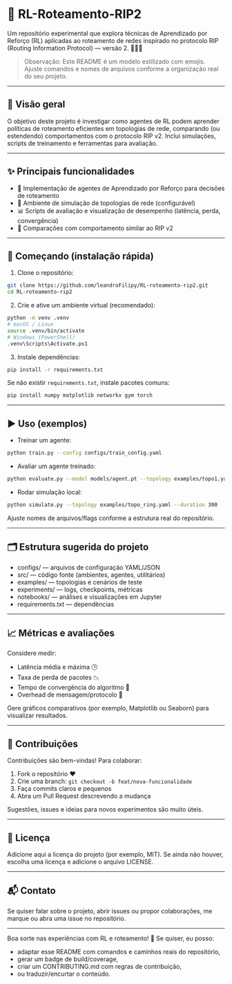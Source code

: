 # 🚦 RL-Roteamento-RIP2

Um repositório experimental que explora técnicas de Aprendizado por Reforço (RL) aplicadas ao roteamento de redes inspirado no protocolo RIP (Routing Information Protocol) — versão 2. 🎯🤖🌐

> Observação: Este README é um modelo estilizado com emojis. Ajuste comandos e nomes de arquivos conforme a organização real do seu projeto.

---

## 📌 Visão geral
O objetivo deste projeto é investigar como agentes de RL podem aprender políticas de roteamento eficientes em topologias de rede, comparando (ou estendendo) comportamentos com o protocolo RIP v2. Inclui simulações, scripts de treinamento e ferramentas para avaliação.

---

## ✨ Principais funcionalidades
- 🧠 Implementação de agentes de Aprendizado por Reforço para decisões de roteamento
- 🧪 Ambiente de simulação de topologias de rede (configurável)
- 📊 Scripts de avaliação e visualização de desempenho (latência, perda, convergência)
- 🔁 Comparações com comportamento similar ao RIP v2

---

## 🚀 Começando (instalação rápida)
1. Clone o repositório:
```bash
git clone https://github.com/leandroFilipy/RL-roteamento-rip2.git
cd RL-roteamento-rip2
```

2. Crie e ative um ambiente virtual (recomendado):
```bash
python -m venv .venv
# macOS / Linux
source .venv/bin/activate
# Windows (PowerShell)
.venv\Scripts\Activate.ps1
```

3. Instale dependências:
```bash
pip install -r requirements.txt
```
Se não existir `requirements.txt`, instale pacotes comuns:
```bash
pip install numpy matplotlib networkx gym torch
```

---

## ▶️ Uso (exemplos)
- Treinar um agente:
```bash
python train.py --config configs/train_config.yaml
```

- Avaliar um agente treinado:
```bash
python evaluate.py --model models/agent.pt --topology examples/topo1.yaml
```

- Rodar simulação local:
```bash
python simulate.py --topology examples/topo_ring.yaml --duration 300
```

Ajuste nomes de arquivos/flags conforme a estrutura real do repositório.

---

## 🗂️ Estrutura sugerida do projeto
- configs/ — arquivos de configuração YAML/JSON
- src/ — código fonte (ambientes, agentes, utilitários)
- examples/ — topologias e cenários de teste
- experiments/ — logs, checkpoints, métricas
- notebooks/ — análises e visualizações em Jupyter
- requirements.txt — dependências

---

## 📈 Métricas e avaliações
Considere medir:
- Latência média e máxima 🕒
- Taxa de perda de pacotes 📉
- Tempo de convergência do algoritmo 🔁
- Overhead de mensagem/protocolo 📡

Gere gráficos comparativos (por exemplo, Matplotlib ou Seaborn) para visualizar resultados.

---

## 🤝 Contribuições
Contribuições são bem-vindas! Para colaborar:
1. Fork o repositório ❤️
2. Crie uma branch: `git checkout -b feat/nova-funcionalidade`
3. Faça commits claros e pequenos
4. Abra um Pull Request descrevendo a mudança

Sugestões, issues e ideias para novos experimentos são muito úteis.

---

## 🧾 Licença
Adicione aqui a licença do projeto (por exemplo, MIT). Se ainda não houver, escolha uma licença e adicione o arquivo LICENSE.

---

## 📬 Contato
Se quiser falar sobre o projeto, abrir issues ou propor colaborações, me marque ou abra uma issue no repositório.

---

Boa sorte nas experiências com RL e roteamento! 🚀 Se quiser, eu posso:
- adaptar esse README com comandos e caminhos reais do repositório,
- gerar um badge de build/coverage,
- criar um CONTRIBUTING.md com regras de contribuição,
- ou traduzir/encurtar o conteúdo.
